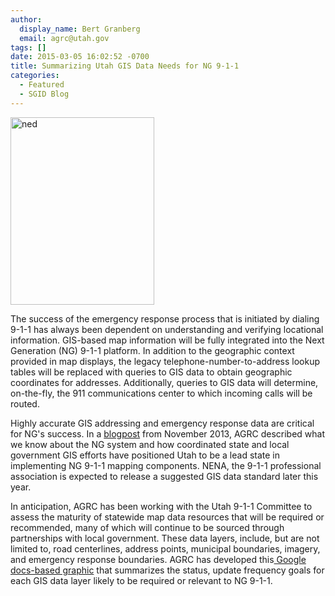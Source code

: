 ```yaml
---
author:
  display_name: Bert Granberg
  email: agrc@utah.gov
tags: []
date: 2015-03-05 16:02:52 -0700
title: Summarizing Utah GIS Data Needs for NG 9-1-1
categories:
  - Featured
  - SGID Blog
---
```

<p><a  title="911flyer" href="https://docs.google.com/presentation/d/1Xy7brkt6DrqEMz68dGliU1vQbs0lV-or6R1d_u5gvGs/edit?usp=sharing"><img class="inline-text-left" style="border: 0px solid black;" src="{{ "/images/NG911LayerStatus-230x300.png" | prepend: site.baseurl }}" alt="ned" width="230" height="300" /></a></p>
<p>The success of the emergency response process that is initiated by dialing 9-1-1 has always been dependent on understanding and verifying locational information.  GIS-based map information will be fully integrated into the Next Generation (NG) 9-1-1 platform. In addition to the geographic context provided in map displays,  the legacy telephone-number-to-address lookup tables will be replaced with queries to GIS data to obtain geographic coordinates for addresses. Additionally, queries to GIS data will determine, on-the-fly, the 911 communications center to which incoming calls will be routed.</p>
<p>Highly accurate GIS addressing and emergency response data are critical for NG's success. In a <a href="{{ "/utah-mapping-resources-well-prepared-for-nextgen-911/" | prepend: site.baseurl }}">blogpost</a> from November 2013, AGRC described what we know about the NG system and how coordinated state and local government GIS efforts have positioned Utah to be a lead state in implementing NG 9-1-1 mapping components. NENA, the 9-1-1 professional association is expected to release a suggested GIS data standard later this year.</p>
<p>In anticipation, AGRC has been working with the Utah 9-1-1 Committee to assess the maturity of statewide map data resources that will be required or recommended, many of which will continue to be sourced through partnerships with local government.  These data layers, include, but are not limited to, road centerlines, address points, municipal boundaries, imagery, and emergency response boundaries. AGRC has developed this<a href="https://docs.google.com/presentation/d/1Xy7brkt6DrqEMz68dGliU1vQbs0lV-or6R1d_u5gvGs/edit?usp=sharing"> Google docs-based graphic</a> that summarizes the status, update frequency goals for each GIS data layer likely to be required or relevant to NG 9-1-1.</p>
